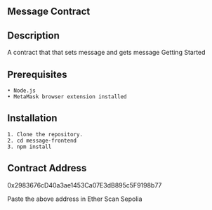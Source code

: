 ## Message Contract

## Description
A contract that that sets message and gets message
Getting Started
## Prerequisites
    • Node.js
    • MetaMask browser extension installed
## Installation
    1. Clone the repository.
    2. cd message-frontend
    3. npm install
## Contract Address
0x2983676cD40a3ae1453Ca07E3dB895c5F9198b77

Paste the above address in Ether Scan Sepolia